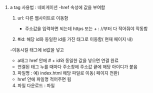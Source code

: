 1. a tag 사용법 : 네비게이션
   -href 속성에 값을 부여함

   1. url: 다른 웹사이트로 이동함

      - 주소값을 입력하면 되는데 https 또는 + : //부터 다 적어줘야 작동함

   2. #id: 해당 id와 동일한 id를 가진 태그로 이동함( 현재 페이지 내)

   -이동시킬 태그에 id값을 넣고

   - a태그 href 안에 # + id와 동일한 값을 넣으면 연결 완료
   - 연결된 태그 누를 때마다 주소창에 주소값 끝에 해당 아이디가 붙음

   3. 파일명 : 예) index.html 해당 파일로 이동( 페이지 전환)

   - href 안에 파일명 적어주면 됨

   4. 파일 다운로드 : 파일
